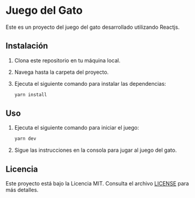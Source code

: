 # Juego del Gato

Este es un proyecto del juego del gato desarrollado utilizando Reactjs.

## Instalación

1. Clona este repositorio en tu máquina local.
2. Navega hasta la carpeta del proyecto.
3. Ejecuta el siguiente comando para instalar las dependencias:

    ```bash
    yarn install
    ```

## Uso

1. Ejecuta el siguiente comando para iniciar el juego:

    ```bash
    yarn dev
    ```

2. Sigue las instrucciones en la consola para jugar al juego del gato.


## Licencia

Este proyecto está bajo la Licencia MIT. Consulta el archivo [LICENSE](LICENSE) para más detalles.
